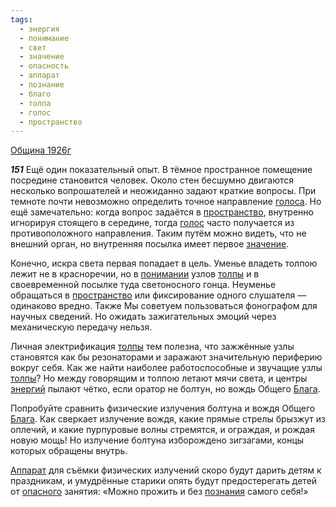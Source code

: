 ```yaml
---
tags:
  - энергия
  - понимание
  - свет
  - значение
  - опасность
  - аппарат
  - познание
  - благо
  - толпа
  - голос
  - пространство
---
```


[Община 1926г](/agni/1926)

___151___
Ещё один показательный опыт. В тёмное пространное помещение посредине становится человек. Около стен бесшумно двигаются несколько вопрошателей и неожиданно задают краткие вопросы. При темноте почти невозможно определить точное направление [голоса](/tag/#[голос](/tag/#голос)). Но ещё замечательно: когда вопрос задаётся в [пространство](/tag/#пространство), внутренно игнорируя стоящего в середине, тогда [голос](/tag/#голос) часто получается из противоположного направления. Таким путём можно видеть, что не внешний орган, но внутренняя посылка имеет первое [значение](/tag/#значение).   

Конечно, искра света первая попадает в цель. Уменье владеть толпою лежит не в красноречии, но в [понимании](/tag/#понимание) узлов [толпы](/tag/#толпа) и в своевременной посылке туда светоносного гонца. Неуменье обращаться в [пространство](/tag/#пространство) или фиксирование одного слушателя — одинаково вредно. Также Мы советуем пользоваться фонографом для научных сведений. Но ожидать зажигательных эмоций через механическую передачу нельзя.   

Личная электрификация [толпы](/tag/#толпа) тем полезна, что зажжённые узлы становятся как бы резонаторами и заражают значительную периферию вокруг себя. Как же найти наиболее работоспособные и звучащие узлы [толпы](/tag/#толпа)? Но между говорящим и толпою летают мячи света, и центры [энергий](/tag/#энергия) пылают чётко, если оратор не болтун, но вождь Общего [Блага](/tag/#благо).   

Попробуйте сравнить физические излучения болтуна и вождя Общего [Блага](/tag/#благо). Как сверкает излучение вождя, какие прямые стрелы брызжут из оплечий, и какие пурпуровые волны стремятся, и ограждая, и рождая новую мощь! Но излучение болтуна изборождено зигзагами, концы которых обращены внутрь.   

[Аппарат](/tag/#аппарат) для съёмки физических излучений скоро будут дарить детям к праздникам, и умудрённые старики опять будут предостерегать детей от [опасного](/tag/#опасность) занятия: «Можно прожить и без [познания](/tag/#познание) самого себя!»   

